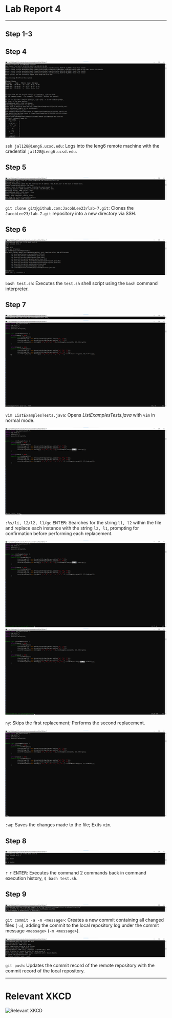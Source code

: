 # Lab Report 4

---

## Step 1-3

## Step 4

![Step 4](../assets/report-4/step-4.png)

`ssh jal128@ieng6.ucsd.edu`: Logs into the Ieng6 remote machine with the credential `jal128@ieng6.ucsd.edu`.

## Step 5

![Step 5](../assets/report-4/step-5.png)

`git clone git@github.com:JacobLee23/lab-7.git`: Clones the `JacobLee23/lab-7.git` repository into a new directory via SSH.

## Step 6

![Step 6](../assets/report-4/step-6.png)

`bash test.sh`: Executes the `test.sh` shell script using the `bash` command interpreter.

## Step 7

![Step 7a](../assets/report-4/step-7a.png)
![Step 7b](../assets/report-4/step-7b.png)

`vim ListExamplesTests.java`: Opens *ListExamplesTests.java* with `vim` in normal mode.

![Step 7c](../assets/report-4/step-7c.png)

`:%s/li, l2/l2, l1/gc` <kbd>ENTER</kbd>: Searches for the string `l1, l2` within the file and replace each instance with the string `l2, l1`, prompting for confirmation before performing each replacement.

![Step 7d](../assets/report-4/step-7d.png)
![Step 7e](../assets/report-4/step-7e.png)

`ny`: Skips the first replacement; Performs the second replacement.

![Step 7f](../assets/report-4/step-7f.png)

`:wq`: Saves the changes made to the file; Exits `vim`.

## Step 8

![Step 8](../assets/report-4/step-8.png)

<kbd>↑</kbd> <kbd>↑</kbd> <kbd>ENTER</kbd>: Executes the command 2 commands back in command execution history, `$ bash test.sh`.

## Step 9

![Step 9b](../assets/report-4/step-9a.png)

`git commit -a -m <message>`: Creates a new commit containing all changed files (`-a`), adding the commit to the local repository log under the commit message `<message>` (`-m <message>`).

![Step 9b](../assets/report-4/step-9b.png)

`git push`: Updates the commit record of the remote repository with the commit record of the local repository.

---

# Relevant XKCD

![Relevant XKCD](https://imgs.xkcd.com/comics/real_programmers.png)
